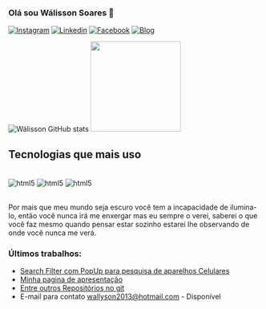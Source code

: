 ### Olá sou Wálisson Soares 🧓

[![Instagram](https://img.shields.io/badge/Instagram-E4405F?style=for-the-badge&logo=instagram&logoColor=white)](https://www.instagram.com/walysonsoaress/)
[![Linkedin](https://img.shields.io/badge/LinkedIn-0077B5?style=for-the-badge&logo=linkedin&logoColor=white)](https://www.linkedin.com/in/wálisson-soares-872894127/)
[![Facebook](https://img.shields.io/badge/Facebook-1877F2?style=for-the-badge&logo=facebook&logoColor=white)](https://www.facebook.com/wallyson.soares.984)
[![Blog](https://img.shields.io/badge/Blogger-FF5722?style=for-the-badge&logo=blogger&logoColor=white)](https://walissonsoares.netlify.app)

![Wálisson GitHub stats](https://github-readme-stats.vercel.app/api?username=wallyson123&show_icons=true&theme=highcontrast)
<img height="180em" src="https://github-readme-stats.vercel.app/api/top-langs/?username=thomas210&layout=compact&langs_count=7&theme=dark"/>
## Tecnologias que mais uso

<div style="display: inline_block" ><br/>
<img align ="center" alt="html5 " src="https://img.shields.io/badge/HTML5-E34F26?style=for-the-badge&logo=html5&logoColor=white"/>
<img align ="center" alt="html5 " src="https://img.shields.io/badge/CSS3-1572B6?style=for-the-badge&logo=css3&logoColor=white"/>
<img align ="center" alt="html5 " src="https://img.shields.io/badge/JavaScript-F7DF1E?style=for-the-badge&logo=javascript&logoColor=black"/>
</div><br/>

Por mais que meu mundo seja escuro você tem a incapacidade de ilumina-lo, então você nunca irá me enxergar mas eu sempre o verei, saberei o que você faz mesmo quando pensar estar sozinho estarei lhe observando de onde você nunca me verá.

### Últimos trabalhos:
- [Search Filter com PopUp para pesquisa de aparelhos Celulares ](https://cea-ficha.netlify.app)<br/>
- [Minha pagina de apresentação ](https://walissonsoares.netlify.app)<br/>
- [Entre outros Repositórios no git](https://github.com/wallyson123)<br/>
- E-mail para contato wallyson2013@hotmail.com - Disponível
